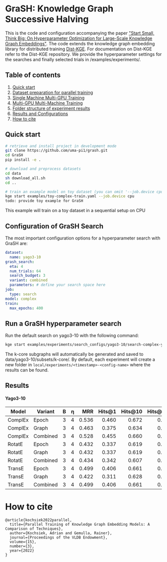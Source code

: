 # GraSH: Knowledge Graph Successive Halving


This is the code and configuration accompanying the paper ["Start Small, Think Big: On Hyperparameter Optimization for Large-Scale Knowledge Graph Embeddings"](tbd.).
The code extends the knowledge graph embedding library for distributed training [Dist-KGE](https://github.com/uma-pi1/dist-kge).
For documentation on Dist-KGE refer to the Dist-KGE repository.
We provide the hyperparameter settings for the searches and finally selected trials in /examples/experiments/.


## Table of contents

1. [Quick start](#quick-start)
2. [Dataset preparation for parallel training](#dataset-preparation-for-parallel-training)
3. [Single Machine Multi-GPU Training](#single-machine-multi-gpu-training)
4. [Multi-GPU Multi-Machine Training](#multi-gpu-multi-machine-training)
5. [Folder structure of experiment results](#folder-structure-of-experiment-results)
6. [Results and Configurations](#results-and-configurations)
7. [How to cite](#how-to-cite)

## Quick start

```sh
# retrieve and install project in development mode
git clone https://github.com/uma-pi1/grash.git
cd GraSH
pip install -e .

# download and preprocess datasets
cd data
sh download_all.sh
cd ..

# train an example model on toy dataset (you can omit '--job.device cpu' when you have a gpu)
kge start examples/toy-complex-train.yaml --job.device cpu
todo: provide toy example for GraSH

```
This example will train on a toy dataset in a sequential setup on CPU


## Configuration of GraSH Search

The most important configuration options for a hyperparameter search with GraSH are:
````yaml
dataset:
  name: yago3-10
grash_search:
  eta: 4
  num_trials: 64
  search_budget: 3
  variant: combined
  parameters: # define your search space here
job:
  type: search
model: complex
train:
  max_epochs: 400
````

## Run a GraSH hyperparameter search
Run the default search on yago3-10 with the following command:
```sh
kge start examples/experiments/search_configs/yago3-10/search-complex-yago-combined.yaml
```
The k-core subgraphs will automatically be generated and saved to data/yago3-10/subsets/k-core/.
By default, each experiment will create a new folder in `local/experiments/<timestamp>-<config-name>` where the results can be found.


## Results

#### Yago3-10

Model		|Variant		| B		|  	η  		|   MRR 	|  Hits@1  	|   Hits@10 |   Hits@100    | config
----    	|----    	| ----- |   ----:   |   ----:   |   ----:   |   ----:   |   ----:   	|   ----
ComplEx    	|Epoch    	|   3	|   4		|   0.536   |  0.460	|   0.672   |   0.601   	|  [config](examples/experiments/search_configs/yago3-10/search-complex-yago-epoch.yaml)
ComplEx    	|Graph    	|   3	|   4		|   0.463   |  0.375	|   0.634   |   0.800   	|  [config](examples/experiments/search_configs/yago3-10/search-complex-yago-graph.yaml)
ComplEx   	|Combined   	|   3	|   4		|   0.528   |  0.455	|   0.660   |   0.772   	|  [config](examples/experiments/search_configs/yago3-10/search-complex-yago-combined.yaml)
RotatE    	|Epoch    	|   3	|   4		|   0.432   |  0.337	|   0.619   |   0.768   	|  [config](examples/experiments/search_configs/yago3-10/search-rotate-yago-epoch.yaml)
RotatE    	|Graph    	|   3	|   4		|   0.432   |  0.337	|   0.619   |   0.768   	|  [config](examples/experiments/search_configs/yago3-10/search-rotate-yago-graph.yaml)
RotatE   	|Combined   	|   3	|   4		|   0.434   |  0.342	|   0.607   |   0.742   	|  [config](examples/experiments/search_configs/yago3-10/search-rotate-yago-combined.yaml)
TransE    	|Epoch    	|   3	|   4		|   0.499   |  0.406	|   0.661   |   0.794   	|  [config](examples/experiments/search_configs/yago3-10/search-transe-yago-epoch.yaml)
TransE    	|Graph    	|   3	|   4		|   0.422   |  0.311	|   0.628   |   0.802   	|  [config](examples/experiments/search_configs/yago3-10/search-transe-yago-graph.yaml)
TransE   	|Combined   	|   3	|   4		|   0.499   |  0.406	|   0.661   |   0.794   	|  [config](examples/experiments/search_configs/yago3-10/search-transe-yago-combined.yaml)





# How to cite
```
@article{kochsiek2022parallel,
  title={Parallel Training of Knowledge Graph Embedding Models: A Comparison of Techniques},
  author={Kochsiek, Adrian and Gemulla, Rainer},
  journal={Proceedings of the VLDB Endowment},
  volume={15},
  number={3},
  year={2022}
}
```